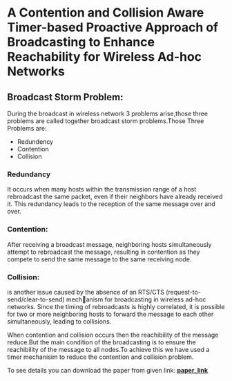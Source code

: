 # A Contention and Collision Aware Timer-based Proactive Approach of Broadcasting to Enhance Reachability for Wireless Ad-hoc Networks

## Broadcast Storm Problem:
During the broadcast in wireless network 3 problems arise,those three problems are called together broadcast storm problems.Those Three Problems are:
- Redundency
- Contention
- Collision
### Redundancy
It occurs when many hosts within the transmission range of a host rebroadcast the same packet,
even if their neighbors have already received it. This redundancy leads to the reception of the
same message over and over.
### Contention:
 After receiving a broadcast message, neighboring hosts simultaneously attempt to
rebroadcast the message, resulting in contention as they compete to send the same message to
the same receiving node.
### Collision:
 is another issue caused by the absence of an RTS/CTS (request-to-send/clear-to-send) mechanism for broadcasting in wireless ad-hoc networks. Since the timing of rebroadcasts is highly
correlated, it is possible for two or more neighboring hosts to forward the message to each other
simultaneously, leading to collisions. 

When contention and collision occurs then the reachibility of the message reduce.But the main condition of the broadcasting is to ensure the reachibility of the message to all nodes.To achieve this we have used a timer mechanisim to reduce the contention and collision problem.

To see details you can download the paper from given link:
**[paper_link](https://example.com](https://drive.google.com/file/d/12oSHrkwSya3WQmN_ti0KvxxIWlAbm1DJ/view?usp=sharing))**
